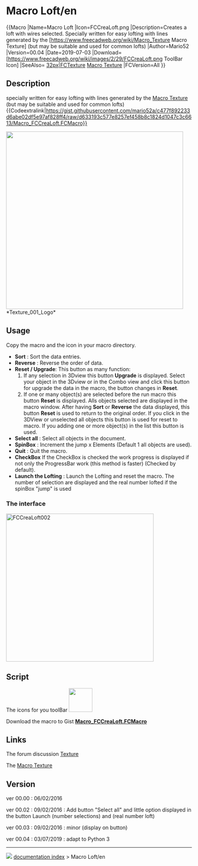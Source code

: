 # Macro Loft/en
{{Macro
|Name=Macro Loft
|Icon=FCCreaLoft.png
|Description=Creates a loft with wires selected. Specially written for easy lofting with lines generated by the [https://www.freecadweb.org/wiki/Macro_Texture Macro Texture] (but may be suitable and used for common lofts)
|Author=Mario52
|Version=00.04
|Date=2019-07-03
|Download=[https://www.freecadweb.org/wiki/images/2/29/FCCreaLoft.png ToolBar Icon]
|SeeAlso= [32px|FCTexture](File:FCTexture.png.md) [Macro Texture](Macro_Texture.md)
|FCVersion=All
}}

## Description

specially written for easy lofting with lines generated by the [Macro Texture](Macro_Texture.md) (but may be suitable and used for common lofts)
{{Codeextralink|https://gist.githubusercontent.com/mario52a/c477f892233d6abe02df5e97af828ff4/raw/d633193c577e8257ef458b8c1824d1047c3c6613/Macro_FCCreaLoft.FCMacro}}

<img alt="" src=images/Texture_001_Logo.png  style="width:480px;"> 
*Texture_001_Logo*

## Usage

Copy the macro and the icon in your macro directory.

-   ****Sort**** : Sort the data entries.
-   ****Reverse**** : Reverse the order of data.
-   ****Reset** / **Upgrade****: This button as many function:
    1.  If any selection in 3Dview this button **Upgrade** is displayed.
        Select your object in the 3Dview or in the Combo view and click this button for upgrade the data in the macro, the button changes in **Reset**.
    2.  If one or many object(s) are selected before the run macro this button **Reset** is displayed.
        Alls objects selected are displayed in the macro window.
        After having **Sort** or **Reverse** the data displayed, this button **Reset** is used to return to the original order.
        If you click in the 3DView or unselected all objects this button is used for reset to macro.
        If you adding one or more object(s) in the list this button is used.
-   ****Select all**** : Select all objects in the document.
-   **SpinBox** : Increment the jump x Elements (Default 1 all objects are used).
-   ****Quit**** : Quit the macro.
-   **CheckBox** If the CheckBox is checked the work progress is displayed if not only the ProgressBar work (this method is faster) (Checked by default).
-   ****Launch the Lofting**** : Launch the Lofting and reset the macro. The number of selection are displayed and the real number lofted if the spinBox \"jump\" is used

### The interface 

<img alt="FCCreaLoft002" src=images/Macro_FCCreaLoft_01.png  style="width:400px;"> 

## Script

The icons for you toolBar <img alt="" src=images/FCCreaLoft.png  style="width:64px;">

Download the macro to Gist [**Macro_FCCreaLoft.FCMacro**](https://gist.github.com/mario52a/c477f892233d6abe02df5e97af828ff4)

## Links

The forum discussion [Texture](http://forum.freecadweb.org/viewtopic.php?f=24&t=5893&start=10)

The [Macro Texture](Macro_Texture.md)

## Version

ver 00.00 : 06/02/2016

ver 00.02 : 09/02/2016 : Add button \"Select all\" and little option displayed in the button Launch (number selections) and (real number loft)

ver 00.03 : 09/02/2016 : minor (display on button)

ver 00.04 : 03/07/2019 : adapt to Python 3



---
![](images/Right_arrow.png) [documentation index](../README.md) > Macro Loft/en
